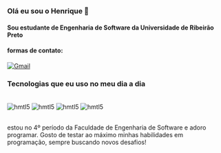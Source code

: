 ### Olá eu sou o Henrique 👋

#### Sou estudante de Engenharia de Software da Universidade de Ribeirão Preto


#### formas de contato:

[![Gmail](https://img.shields.io/badge/Gmail-D14836?style=for-the-badge&logo=gmail&logoColor=white)](henriquesouzafalasco@gmail.com)

### Tecnologias que eu uso no meu dia a dia

<div style = "display: inline_block"><br/>
 <img align="center" alt="hmtl5" src= https://img.shields.io/badge/C%2B%2B-00599C?style=for-the-badge&logo=c%2B%2B&logoColor=white  />
 <img align="center" alt="hmtl5" src= https://img.shields.io/badge/Python-14354C?style=for-the-badge&logo=python&logoColor=white />
 <img align="center" alt="hmtl5" src= https://img.shields.io/badge/C-00599C?style=for-the-badge&logo=c&logoColor=white />
 <img align="center" alt="hmtl5" src= https://img.shields.io/badge/Java-ED8B00?style=for-the-badge&logo=openjdk&logoColor=white /> 
</div><br/>

 estou no 4º período da Faculdade de Engenharia de Software e adoro programar. Gosto de testar ao máximo minhas habilidades em programação, sempre buscando novos desafios!
